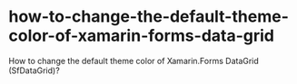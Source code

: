 # how-to-change-the-default-theme-color-of-xamarin-forms-data-grid
How to change the default theme color of Xamarin.Forms DataGrid (SfDataGrid)?
